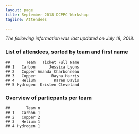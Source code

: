 ```yaml
---
layout: page
title: September 2018 DCPPC Workshop 
tagline: Attendees

---
```


*The following information was last updated on July 18, 2018.*

### List of attendees, sorted by team and first name

    ##       Team   Ticket Full Name
    ## 1   Carbon      Jessica Lyons
    ## 2   Copper Amanda Charbonneau
    ## 3   Copper       Rayna Harris
    ## 4   Helium        Karen Davis
    ## 5 Hydrogen  Kristen Cleveland

### Overview of particpants per team

    ##       Team n
    ## 1   Carbon 1
    ## 2   Copper 2
    ## 3   Helium 1
    ## 4 Hydrogen 1